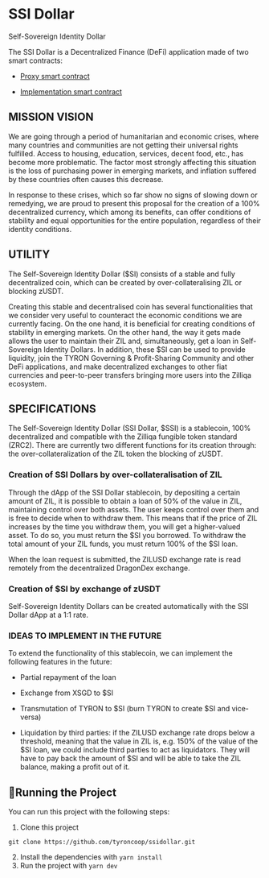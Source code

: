 # SSI Dollar

Self-Sovereign Identity Dollar

The SSI Dollar is a Decentralized Finance (DeFi) application made of two smart contracts:

- [Proxy smart contract](./smartContracts/ssiDollar.tyron.scilla)

- [Implementation smart contract](./smartContracts/ssiDollarImpl.tyron.scilla)

## MISSION VISION

We are going through a period of humanitarian and economic crises, where many countries and communities are not getting their universal rights fulfilled. Access to housing, education, services, decent food, etc., has become more problematic. The factor most strongly affecting this situation is the loss of purchasing power in emerging markets, and inflation suffered by these countries often causes this decrease.

In response to these crises, which so far show no signs of slowing down or remedying, we are proud to present this proposal for the creation of a 100% decentralized currency, which among its benefits, can offer conditions of stability and equal opportunities for the entire population, regardless of their identity conditions.

## UTILITY

The Self-Sovereign Identity Dollar ($SI) consists of a stable and fully decentralized coin, which can be created by over-collateralising ZIL or blocking zUSDT.

Creating this stable and decentralised coin has several functionalities that we consider very useful to counteract the economic conditions we are currently facing. On the one hand, it is beneficial for creating conditions of stability in emerging markets. On the other hand, the way it gets made allows the user to maintain their ZIL and, simultaneously, get a loan in Self-Sovereign Identity Dollars. In addition, these $SI can be used to provide liquidity, join the TYRON Governing & Profit-Sharing Community and other DeFi applications, and make decentralized exchanges to other fiat currencies and peer-to-peer transfers bringing more users into the Zilliqa ecosystem.

## SPECIFICATIONS

The Self-Sovereign Identity Dollar (SSI Dollar, $SSI) is a stablecoin, 100% decentralized and compatible with the Zilliqa fungible token standard (ZRC2).
There are currently two different functions for its creation through:
the over-collateralization of the ZIL token
the blocking of zUSDT.

### Creation of SSI Dollars by over-collateralisation of ZIL

Through the dApp of the SSI Dollar stablecoin, by depositing a certain amount of ZIL, it is possible to obtain a loan of 50% of the value in ZIL, maintaining control over both assets. The user keeps control over them and is free to decide when to withdraw them. This means that if the price of ZIL increases by the time you withdraw them, you will get a higher-valued asset. To do so, you must return the $SI you borrowed. To withdraw the total amount of your ZIL funds, you must return 100% of the $SI loan.

When the loan request is submitted, the ZILUSD exchange rate is read remotely from the decentralized DragonDex exchange.

### Creation of $SI by exchange of zUSDT

Self-Sovereign Identity Dollars can be created automatically with the SSI Dollar dApp at a 1:1 rate.

### IDEAS TO IMPLEMENT IN THE FUTURE

To extend the functionality of this stablecoin, we can implement the following features in the future:

- Partial repayment of the loan

- Exchange from XSGD to $SI

- Transmutation of TYRON to $SI (burn TYRON to create $SI and vice-versa)

- Liquidation by third parties: if the ZILUSD exchange rate drops below a threshold, meaning that the value in ZIL is, e.g. 150% of the value of the $SI loan, we could include third parties to act as liquidators. They will have to pay back the amount of $SI and will be able to take the ZIL balance, making a profit out of it.

## 🚀Running the Project

You can run this project with the following steps:

1. Clone this project

```
git clone https://github.com/tyroncoop/ssidollar.git
```

2. Install the dependencies with `yarn install`
3. Run the project with `yarn dev`
